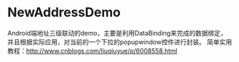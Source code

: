 # NewAddressDemo
Android端地址三级联动的demo，主要是利用DataBinding来完成的数据绑定，并且根据实际应用，对当前的一个下拉的popupwindow控件进行封装。
简单实用教程：http://www.cnblogs.com/liuqiuyue/p/6008558.html

